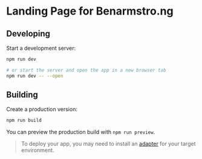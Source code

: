 # Landing Page for Benarmstro.ng

## Developing

Start a development server:

```bash
npm run dev

# or start the server and open the app in a new browser tab
npm run dev -- --open
```

## Building

Create a production version:

```bash
npm run build
```

You can preview the production build with `npm run preview`.

> To deploy your app, you may need to install an [adapter](https://kit.svelte.dev/docs/adapters) for your target environment.
